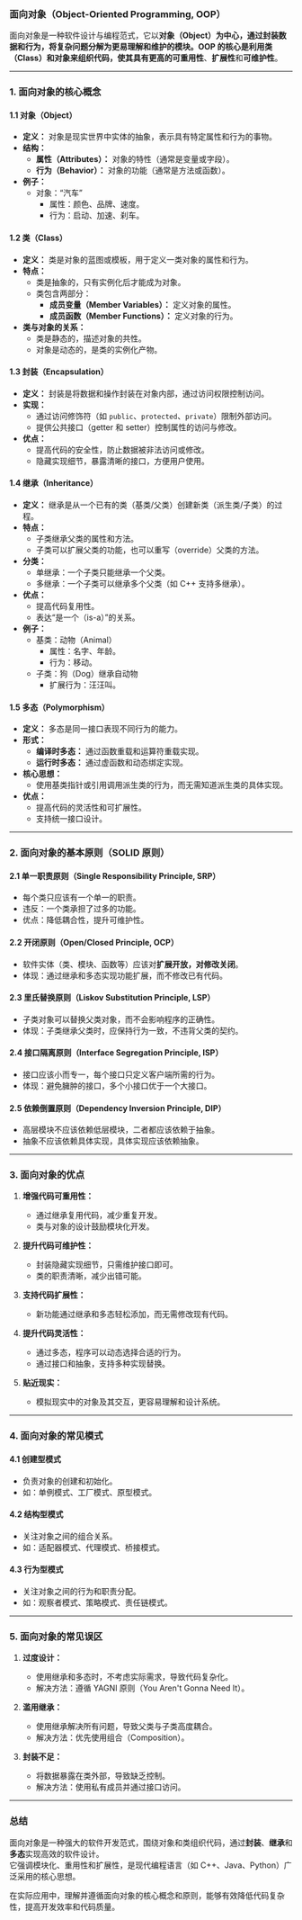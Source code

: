 ### **面向对象（Object-Oriented Programming, OOP）**

面向对象是一种软件设计与编程范式，它以**对象（Object）**为中心，通过封装数据和行为，将复杂问题分解为更易理解和维护的模块。OOP 的核心是利用类（Class）和对象来组织代码，使其具有更高的**可重用性**、**扩展性**和**可维护性**。

---

### **1. 面向对象的核心概念**

#### **1.1 对象（Object）**
- **定义：** 对象是现实世界中实体的抽象，表示具有特定属性和行为的事物。
- **结构：**
  - **属性（Attributes）：** 对象的特性（通常是变量或字段）。
  - **行为（Behavior）：** 对象的功能（通常是方法或函数）。
- **例子：**
  - 对象：“汽车”
    - 属性：颜色、品牌、速度。
    - 行为：启动、加速、刹车。

#### **1.2 类（Class）**
- **定义：** 类是对象的蓝图或模板，用于定义一类对象的属性和行为。
- **特点：**
  - 类是抽象的，只有实例化后才能成为对象。
  - 类包含两部分：
    - **成员变量（Member Variables）：** 定义对象的属性。
    - **成员函数（Member Functions）：** 定义对象的行为。
- **类与对象的关系：**
  - 类是静态的，描述对象的共性。
  - 对象是动态的，是类的实例化产物。

#### **1.3 封装（Encapsulation）**
- **定义：** 封装是将数据和操作封装在对象内部，通过访问权限控制访问。
- **实现：**
  - 通过访问修饰符（如 `public`、`protected`、`private`）限制外部访问。
  - 提供公共接口（getter 和 setter）控制属性的访问与修改。
- **优点：**
  - 提高代码的安全性，防止数据被非法访问或修改。
  - 隐藏实现细节，暴露清晰的接口，方便用户使用。

#### **1.4 继承（Inheritance）**
- **定义：** 继承是从一个已有的类（基类/父类）创建新类（派生类/子类）的过程。
- **特点：**
  - 子类继承父类的属性和方法。
  - 子类可以扩展父类的功能，也可以重写（override）父类的方法。
- **分类：**
  - 单继承：一个子类只能继承一个父类。
  - 多继承：一个子类可以继承多个父类（如 C++ 支持多继承）。
- **优点：**
  - 提高代码复用性。
  - 表达“是一个（is-a）”的关系。
- **例子：**
  - 基类：动物（Animal）
    - 属性：名字、年龄。
    - 行为：移动。
  - 子类：狗（Dog）继承自动物
    - 扩展行为：汪汪叫。

#### **1.5 多态（Polymorphism）**
- **定义：** 多态是同一接口表现不同行为的能力。
- **形式：**
  - **编译时多态：** 通过函数重载和运算符重载实现。
  - **运行时多态：** 通过虚函数和动态绑定实现。
- **核心思想：**
  - 使用基类指针或引用调用派生类的行为，而无需知道派生类的具体实现。
- **优点：**
  - 提高代码的灵活性和可扩展性。
  - 支持统一接口设计。

---

### **2. 面向对象的基本原则（SOLID 原则）**

#### **2.1 单一职责原则（Single Responsibility Principle, SRP）**
- 每个类只应该有一个单一的职责。
- 违反：一个类承担了过多的功能。
- 优点：降低耦合性，提升可维护性。

#### **2.2 开闭原则（Open/Closed Principle, OCP）**
- 软件实体（类、模块、函数等）应该对**扩展开放，对修改关闭**。
- 体现：通过继承和多态实现功能扩展，而不修改已有代码。

#### **2.3 里氏替换原则（Liskov Substitution Principle, LSP）**
- 子类对象可以替换父类对象，而不会影响程序的正确性。
- 体现：子类继承父类时，应保持行为一致，不违背父类的契约。

#### **2.4 接口隔离原则（Interface Segregation Principle, ISP）**
- 接口应该小而专一，每个接口只定义客户端所需的行为。
- 体现：避免臃肿的接口，多个小接口优于一个大接口。

#### **2.5 依赖倒置原则（Dependency Inversion Principle, DIP）**
- 高层模块不应该依赖低层模块，二者都应该依赖于抽象。
- 抽象不应该依赖具体实现，具体实现应该依赖抽象。

---

### **3. 面向对象的优点**

1. **增强代码可重用性：**
   - 通过继承复用代码，减少重复开发。
   - 类与对象的设计鼓励模块化开发。

2. **提升代码可维护性：**
   - 封装隐藏实现细节，只需维护接口即可。
   - 类的职责清晰，减少出错可能。

3. **支持代码扩展性：**
   - 新功能通过继承和多态轻松添加，而无需修改现有代码。

4. **提升代码灵活性：**
   - 通过多态，程序可以动态选择合适的行为。
   - 通过接口和抽象，支持多种实现替换。

5. **贴近现实：**
   - 模拟现实中的对象及其交互，更容易理解和设计系统。

---

### **4. 面向对象的常见模式**

#### **4.1 创建型模式**
- 负责对象的创建和初始化。
- 如：单例模式、工厂模式、原型模式。

#### **4.2 结构型模式**
- 关注对象之间的组合关系。
- 如：适配器模式、代理模式、桥接模式。

#### **4.3 行为型模式**
- 关注对象之间的行为和职责分配。
- 如：观察者模式、策略模式、责任链模式。

---

### **5. 面向对象的常见误区**

1. **过度设计：**
   - 使用继承和多态时，不考虑实际需求，导致代码复杂化。
   - 解决方法：遵循 YAGNI 原则（You Aren't Gonna Need It）。

2. **滥用继承：**
   - 使用继承解决所有问题，导致父类与子类高度耦合。
   - 解决方法：优先使用组合（Composition）。

3. **封装不足：**
   - 将数据暴露在类外部，导致缺乏控制。
   - 解决方法：使用私有成员并通过接口访问。

---

### **总结**

面向对象是一种强大的软件开发范式，围绕对象和类组织代码，通过**封装**、**继承**和**多态**实现高效的软件设计。  
它强调模块化、重用性和扩展性，是现代编程语言（如 C++、Java、Python）广泛采用的核心思想。

在实际应用中，理解并遵循面向对象的核心概念和原则，能够有效降低代码复杂性，提高开发效率和代码质量。